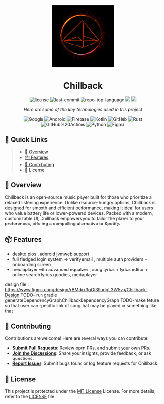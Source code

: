 <p align="center">
    <img src="assets/chillback_application_logo.png" width="200" />
    <h1 align="center">Chillback</h1>
</p>

<p align="center">
	<img src="https://img.shields.io/github/license/Deaths-Door/Chillback?style=flat&color=0080ff" alt="license">
	<img src="https://img.shields.io/github/last-commit/Deaths-Door/Chillback?style=flat&logo=git&logoColor=white&color=0080ff" alt="last-commit">
	<img src="https://img.shields.io/github/languages/top/Deaths-Door/Chillback?style=flat&color=0080ff" alt="repo-top-language">
    <img src="https://img.shields.io/github/repo-size/Deaths-Door/Chillback">
    <img src="https://img.shields.io/tokei/lines/github/Deaths-Door/Chillback">
<p>

<p align="center">
    <em>Here are some of the key technologies used in this project</em>
</p>

<p align="center">
    <img src="https://img.shields.io/badge/Google-4285F4.svg?style=flat&logo=Google&logoColor=white" alt="Google">
	<img src="https://img.shields.io/badge/Android-3DDC84.svg?style=flat&logo=Android&logoColor=white" alt="Android">
    <img src="https://img.shields.io/badge/Firebase-FFCA28.svg?style=flat&logo=Firebase&logoColor=black" alt="Firebase">
	<img src="https://img.shields.io/badge/Kotlin-7F52FF.svg?style=flat&logo=Kotlin&logoColor=white" alt="Kotlin">
	<img src="https://img.shields.io/badge/GitHub-181717.svg?style=flat&logo=GitHub&logoColor=white" alt="GitHub">
	<img src="https://img.shields.io/badge/Rust-AA2704.svg?style=flat&logo=Rust&logoColor=white" alt="Rust">
	<img src="https://img.shields.io/badge/GitHub%20Actions-2088FF.svg?style=flat&logo=GitHub-Actions&logoColor=white" alt="GitHub%20Actions">
	<img src="https://img.shields.io/badge/Python-3776AB.svg?style=flat&logo=Python&logoColor=white" alt="Python">
    <img src="https://img.shields.io/badge/Figma-FFC0CB.svg?style=flat&logo=Figma&logoColor=white" alt="Figma">
</p>

## 🔗 Quick Links

> - [📍 Overview](#-overview)
> - [📦 Features](#-features)
> - [🤝 Contributing](#-contributing)
> - [📄 License](#-license)

## 📍 Overview

Chillback is an open-source music player built for those who prioritize a relaxed listening experience. Unlike resource-hungry options, Chillback is designed for smooth and efficient performance, making it ideal for users who value battery life or lower-powered devices. Packed with a modern, customizable UI, Chillback empowers you to tailor the player to your preferences, offering a compelling alternative to Spotify.

## 📦 Features

- deskto pios , adnroid jvmweb support
- full fledged login system -> verify email , multiple auth providers + onboarding screen
- mediaplayer with advanced equalizer , song lyrics + lyrics editor + online search lyrics goodies, mediaplayer 


design file : https://www.figma.com/design/rBMdox3qOi3IIudgL3W5vp/Chillback-Design
TODO- run gradle  generateDependencyGraphChillbackDependencyGraph
TODO-make feture so that user can specific link of song that may be played or something like that 
## 🤝 Contributing

Contributions are welcome! Here are several ways you can contribute:

- **[Submit Pull Requests](https://github.com/Deaths-Door/Chillback/blob/main/CONTRIBUTING.md)**: Review open PRs, and submit your own PRs.
- **[Join the Discussions](https://github.com/Deaths-Door/Chillback/discussions)**: Share your insights, provide feedback, or ask questions.
- **[Report Issues](https://github.com/Deaths-Door/Chillback/issues)**: Submit bugs found or log feature requests for Chillback.

## 📄 License

This project is protected under the [MIT License](https://opensource.org/license/mit) License. For more details, refer to the [LICENSE](https://github.com/Deaths-Door/Chillback/blob/main/LICENSE) file.
